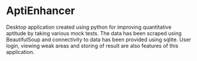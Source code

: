 # AptiEnhancer
Desktop application created using python for improving quantitative aptitude by taking various mock tests. The data has been scraped using BeautifulSoup and connectivity to data has been provided using sqlite. User login, viewing weak areas and storing of result are also features of this application.
